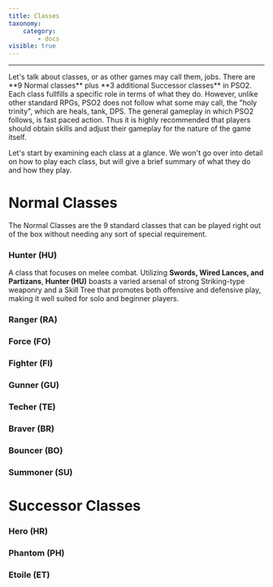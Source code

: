 ```yaml
---
title: Classes
taxonomy:
    category:
        - docs
visible: true
---
```


<hr>
Let's talk about classes, or as other games may call them, jobs. There are **9 Normal classes** plus **3 additional Successor classes** in PSO2. Each class fullfills a specific role in terms of what they do. However, unlike other standard RPGs, PSO2 does not follow what some may call, the "holy trinity", which are heals, tank, DPS. The general gameplay in which PSO2 follows, is fast paced action. Thus it is highly recommended that players should obtain skills and adjust their gameplay for the nature of the game itself.

Let's start by examining each class at a glance. We won't go over into detail on how to play each class, but will give a brief summary of what they do and how they play.

# Normal Classes
The Normal Classes are the 9 standard classes that can be played right out of the box without needing any sort of special requirement.

### Hunter (HU)
A class that focuses on melee combat. Utilizing **Swords, Wired Lances, and Partizans**, **Hunter (HU)** boasts a varied arsenal of strong Striking-type weaponry and a Skill Tree that promotes both offensive and defensive play, 
making it well suited for solo and beginner players.



### Ranger (RA)

### Force (FO)

### Fighter (FI)

### Gunner (GU)

### Techer (TE)

### Braver (BR)

### Bouncer (BO)

### Summoner (SU)

# Successor Classes

### Hero (HR)

### Phantom (PH)

### Etoile (ET)
